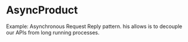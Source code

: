 # AsyncProduct
Example: Asynchronous Request Reply pattern. 
his allows is to decouple our APIs from long running processes.